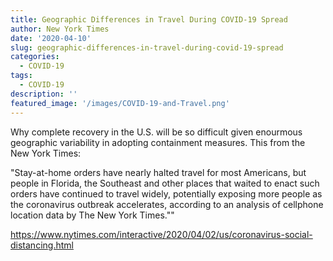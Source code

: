```yaml
---
title: Geographic Differences in Travel During COVID-19 Spread
author: New York Times
date: '2020-04-10'
slug: geographic-differences-in-travel-during-covid-19-spread
categories:
  - COVID-19
tags:
  - COVID-19
description: ''
featured_image: '/images/COVID-19-and-Travel.png'
---
```

Why complete recovery in the U.S. will be so difficult given enourmous geographic variability in adopting containment measures. This from the New York Times: 

"Stay-at-home orders have nearly halted travel for most Americans, but people in Florida, the Southeast and other places that waited to enact such orders have continued to travel widely, potentially exposing more people as the coronavirus outbreak accelerates, according to an analysis of cellphone location data by The New York Times.""

https://www.nytimes.com/interactive/2020/04/02/us/coronavirus-social-distancing.html
